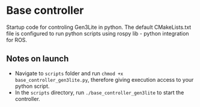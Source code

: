 # Base controller

Startup code for controling Gen3Lite in python. The default CMakeLists.txt file is configured to run python scripts using rospy lib - python integration for ROS. 

## Notes on launch

* Navigate to `scripts` folder and run `chmod +x base_controller_gen3lite.py`, therefore giving execution access to your python script.
* In the `scripts` directory, run `./base_controller_gen3lite` to start the controller.

